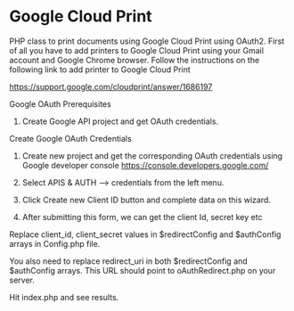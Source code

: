 Google Cloud Print
======================

PHP class to print documents using Google Cloud Print using OAuth2.
First of all you have to add printers to Google Cloud Print 
using your Gmail account and Google Chrome browser. Follow the
instructions on the following link to add printer to Google Cloud Print

https://support.google.com/cloudprint/answer/1686197

Google OAuth Prerequisites

1) Create Google API project and get OAuth credentials.

Create Google OAuth Credentials

1) Create new project and get the corresponding OAuth credentials using Google developer console
https://console.developers.google.com/

2) Select APIS & AUTH –> credentials from the left menu.

3) Click Create new Client ID button and complete data on this wizard.

4) After submitting this form, we can get the client Id, secret key etc

Replace client_id, client_secret values in $redirectConfig and $authConfig arrays in Config.php file.

You also need to replace redirect_uri in both $redirectConfig and $authConfig arrays. This URL should
point to oAuthRedirect.php on your server.

Hit index.php and see results.
